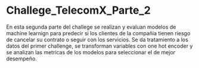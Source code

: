 # Challege_TelecomX_Parte_2
En esta segunda parte del challege se realizan y evaluan modelos de machine learnign para predecir si los clientes de la compañia tienen riesgo de cancelar su contrato o seguir con los servicios.
Se da tratamiento a los datos del primer challenge, se transforman variables con one hot encoder y se analizan las metricas de los modelos para seleccionar el de mejor desempeño.
